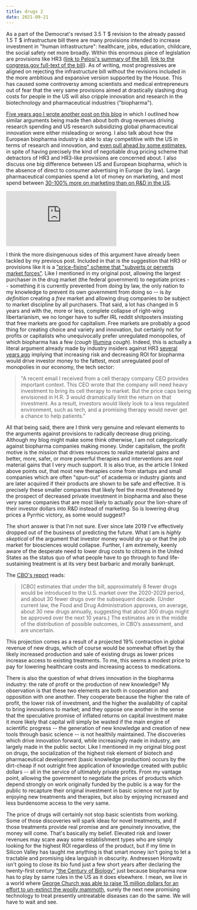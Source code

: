 ```yaml
---
title: drugs 2
date: 2021-09-21
---
```


As a part of the Democrat's revised 3.5 T $ revision to the already passed 1.5 T $ infrastructure bill there are many provisions intended to increase investment in "human infrastructure": healthcare, jobs, education, childcare, the social safety net more broadly. Within this enormous piece of legislation are provisions like HR3 ([link to Pelosi's summary of the bill](https://www.speaker.gov/LowerDrugCosts), [link to the congress.gov full-text of the bill](https://www.congress.gov/bill/116th-congress/house-bill/3/text)). As of writing, most progressives are aligned on rejecting the infrastructure bill without the revisions included in the more ambitious and expansive version supported by the House. This has caused some controversy among scientists and medical entrepreneurs out of fear that the very same provisions aimed at drastically slashing drug costs for people in the US will also cripple innovation and research in the biotechnology and pharmaceutical industries ("biopharma").

[Five years ago I wrote another post on this blog](https://santiago-es.netlify.app/posts/2016-07-28-drugs/) in which I outlined how similar arguments being made then about both drug revenues driving research spending and US research subsidizing global pharmaceutical innovation were either misleading or wrong. I also talk about how the European biopharma industry is able to stay competitive with the US in terms of research and innovation, and [even pull ahead by some estimates](https://www.healthaffairs.org/doi/pdf/10.1377/hlthaff.28.5.w969), in spite of having precisely the kind of negotiable drug pricing scheme that detractors of HR3 and HR3-like provisions are concerned about. I also discuss one big difference between US and European biopharma, which is the absence of direct to consumer advertising in Europe (by law). Large pharmaceutical companies spend a lot of money on marketing, and most spend between [30-100% more on marketing than on R&D in the US](https://www.washingtonpost.com/news/wonk/wp/2015/02/11/big-pharmaceutical-companies-are-spending-far-more-on-marketing-than-research/). 

![Pharma spending](https://www.washingtonpost.com/wp-apps/imrs.php?src=https://arc-anglerfish-washpost-prod-washpost.s3.amazonaws.com/public/D7JJHUKSBU6VNMMRYUTKU2OWA4.png&w=916)

I think the more disingenuous sides of this argument have already been tackled by my previous post. Included in that is the suggestion that HR3 or provisions like it is a ["price-fixing" scheme that "subverts or perverts market forces"](https://twitter.com/PeterKolchinsky/status/1436399896387538946?s=20&fbclid=IwAR3x5VrloAXg__F3Ty0SI1sKO2Z2o1qBy0FxoYoR6IBu-N8uVZxcuxLA2y4). Like I mentioned in my original post, allowing the largest purchaser in the drug market (the federal government) to negotiate prices -- something it is currently prevented from doing by law, the only nation to my knowledge to prevent its own government from doing so -- is *by definition* creating a *free* market and allowing drug companies to be subject to market discipline by all purchasers. That said, a lot has changed in 5 years and with the, more or less, complete collapse of right-wing libertarianism, we no longer have to suffer IRL reddit shitposters insisting that free markets are good for capitalism. Free markets are probably a good thing for creating choice and variety and innovation, but certainly not for profits or capitalists who unequivocally prefer unregulated monopolies, of which biopharma has a few (*cough* [Illumina](https://frontlinegenomics.com/how-did-illumina-monopolize-the-sequencing-market/) *cough*). Indeed, this is actually a literal argument already made by industry insiders against HR3 [several years ago](https://www.statnews.com/2019/12/09/hr3-wrong-path-lower-drug-costs/) implying that increasing risk and decreasing ROI for biopharma would drive investor money to the fattest, most unregulated pool of monopolies in our economy, the tech sector:

>"A recent email I received from a cell therapy company CEO provides important context. This CEO wrote that the company will need heavy investment to bring its cell therapy to market. But the price caps being envisioned in H.R. 3 would dramatically limit the return on that investment. As a result, investors would likely look to a less regulated environment, such as tech, and a promising therapy would never get a chance to help patients."

All that being said, there are I think very genuine and relevant elements to the arguments against provisions to radically decrease drug pricing. Although my blog might make some think otherwise, I am not categorically against biopharma companies making money. Under capitalism, the profit motive is the mission that drives resources to realize material gains and better, more, safer, or more powerful therapies and interventions are *real* material gains that I very much support. It is also true, as the article I linked above points out, that most new therapies come from startups and small companies which are often "spun-out" of academia or industry giants and are later acquired if their products are shown to be safe and effective. It is precisely these smaller companies that likely feel the most threatened by the prospect of decreased private investment in biopharma and also these very same companies that are most likely to actually pour the lion-share of their investor dollars into R&D instead of marketing. So is lowering drug prices a Pyrrhic victory, as some would suggest?

The short answer is that I'm not sure. Ever since late 2019 I've effectively dropped out of the business of predicting the future. What I am is *highly skeptical* of the argument that investor money would dry up or that the job market for biosciences would collapse. Further, I am extremely, keenly aware of the desperate need to lower drug costs to citizens in the United States as the status quo of what people have to go through to fund life-sustaining treatment is at its very best barbaric and morally bankrupt. 

The [CBO's report](https://www.cbo.gov/publication/55936) reads:

>[CBO] estimates that under the bill, approximately 8 fewer drugs would be introduced to the U.S. market over the 2020-2029 period, and about 30 fewer drugs over the subsequent decade. (Under current law, the Food and Drug Administration approves, on average, about 30 new drugs annually, suggesting that about 300 drugs might be approved over the next 10 years.) The estimates are in the middle of the distribution of possible outcomes, in CBO’s assessment, and are uncertain.

This projection comes as a result of a projected 19% contraction in global revenue of new drugs, which of course would be somewhat offset by the likely increased production and sale of existing drugs as lower prices increase access to existing treatments. To me, this seems a modest price to pay for lowering healthcare costs and increasing access to medications. 

There is also the question of what drives innovation in the biopharma industry: the rate of profit or the production of new knowledge? My observation is that these two elements are both in cooperation and opposition with one another. They cooperate because the higher the rate of profit, the lower risk of investment, and the higher the availability of capital to bring innovations to market; and they oppose one another in the sense that the speculative promise of inflated returns on capital investment make it more likely that capital will simply be wasted if the main engine of scientific progress -- the generation of new knowledge and creation of new tools through basic science -- is not healthily maintained. The discoveries which drive innovation forward, while increasingly made in industry, are largely made in the public sector. Like I mentioned in my original blog post on drugs, the socialization of the highest risk element of biotech and pharmaceutical development (basic knowledge production) occurs by the dirt-cheap if not outright free application of knowledge created with public dollars -- all in the service of ultimately private profits. From my vantage point, allowing the government to negotiate the prices of products which depend strongly on work originally funded by the public is a way for the public to recapture their original investment in basic science not just by enjoying new treatments and therapies, but also by enjoying increased and less burdensome access to the very same.

The price of drugs will certainly not stop basic scientists from working. Some of those discoveries will spark ideas for novel treatments, and if those treatments provide real promise and are genuinely innovative, the money will come. That's basically my belief. Elevated risk and lower revenues may scare away some establishment types who are simply looking for the highest ROI regardless of the product, but if my time in Silicon Valley has taught me anything is that smart money isn't going to let a tractable and promising idea languish in obscurity. Andreessen Horowitz isn't going to close its bio fund just a few short years after declaring the twenty-first century ["the Century of Biology"](https://a16z.com/2017/06/21/jorge-conde-bio-fund/) just because biopharma now has to play by same rules in the US as it does elsewhere. I mean, we live in a world where [George Church was able to raise 15 million dollars for an effort to un-extinct the woolly mammoth](https://www.statnews.com/2021/09/13/woolly-mammoths-george-church-colossal-launches/#:~:text=Church%20and%20his%20colleagues%20announced,to%20be%20more%20like%20mammoths.), surely the next new promising technology to treat presently untreatable diseases can do the same. We will have to wait and see.

